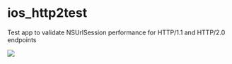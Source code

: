 # ios_http2test
Test app to validate NSUrlSession performance for HTTP/1.1 and HTTP/2.0 endpoints

![](https://cdn-images-1.medium.com/max/1500/1*HilKG4EdKh1GelQT0cbBPQ.gif)
